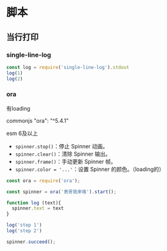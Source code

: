 # 脚本

## 当行打印

### single-line-log

``` js
const log = require('single-line-log').stdout
log(1)
log(2)
```

### ora

有loading

commonjs "ora": "^5.4.1"

esm 6及以上

- `spinner.stop()`：停止 Spinner 动画。
- `spinner.clear()`：清除 Spinner 输出。
- `spinner.frame()`：手动更新 Spinner 帧。
- `spinner.color = '...'`：设置 Spinner 的颜色。（loading的）

``` js
const ora = require('ora');

const spinner = ora('表哥我来咯').start();

function log (text){
  spinner.text = text
}

log('step 1')
log('step 2')

spinner.succeed();
```
